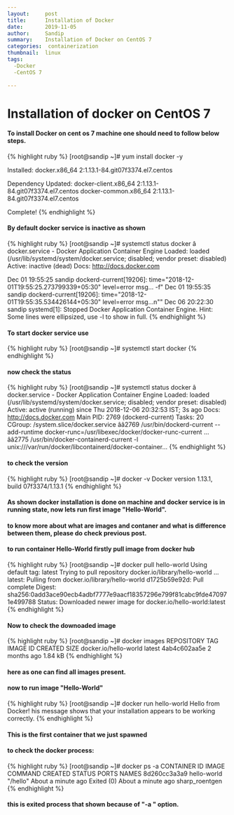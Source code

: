 ```yaml
---
layout:     post
title:      Installation of Docker
date:       2019-11-05
author:     Sandip
summary:    Installation of Docker on CentOS 7 
categories:  containerization
thumbnail:  linux 
tags:
  -Docker 
  -CentOS 7 
  
---
```


# Installation of docker on CentOS 7 

#### To install Docker on cent os 7  machine one should need to follow below steps.
{% highlight ruby %}
[root@sandip ~]# yum install docker -y 

  Installed:
    docker.x86_64 2:1.13.1-84.git07f3374.el7.centos

  Dependency Updated:
    docker-client.x86_64 2:1.13.1-84.git07f3374.el7.centos
    docker-common.x86_64 2:1.13.1-84.git07f3374.el7.centos

 Complete!
{% endhighlight %}
#### By default docker service is inactive as shown 
{% highlight ruby %}
[root@sandip ~]# systemctl status docker
 â docker.service - Docker Application Container Engine
    Loaded: loaded (/usr/lib/systemd/system/docker.service; disabled; vendor preset: disabled)
    Active: inactive (dead)
      Docs: http://docs.docker.com

  Dec 01 19:55:25 sandip dockerd-current[19206]: time="2018-12-01T19:55:25.273799339+05:30" level=error msg... -f"
  Dec 01 19:55:35 sandip dockerd-current[19206]: time="2018-12-01T19:55:35.534426144+05:30" level=error msg...n\""
  Dec 06 20:22:30 sandip systemd[1]: Stopped Docker Application Container Engine.
Hint: Some lines were ellipsized, use -l to show in full.
{% endhighlight %}

#### To start docker service use 
{% highlight ruby %}
[root@sandip ~]# systemctl start docker 
{% endhighlight %}
#### now check the status 
{% highlight ruby %}
[root@sandip ~]# systemctl status docker
  â docker.service - Docker Application Container Engine
    Loaded: loaded (/usr/lib/systemd/system/docker.service; disabled; vendor preset: disabled)
    Active: active (running) since Thu 2018-12-06 20:32:53 IST; 3s ago
      Docs: http://docs.docker.com
  Main PID: 2769 (dockerd-current)
     Tasks: 20
    CGroup: /system.slice/docker.service
             ââ2769 /usr/bin/dockerd-current --add-runtime docker-runc=/usr/libexec/docker/docker-runc-current ...
             ââ2775 /usr/bin/docker-containerd-current -l unix:///var/run/docker/libcontainerd/docker-container...
{% endhighlight %}

#### to check the version 
{% highlight ruby %}
 [root@sandip ~]# docker -v
 Docker version 1.13.1, build 07f3374/1.13.1
{% endhighlight %}

#### As shown docker installation is done on machine and docker service is in running state, now lets run first image "Hello-World".

#### to know more about what are images and contaner and what is difference between them, please do check previous post.

#### to run container Hello-World firstly pull image from docker hub
{% highlight ruby %}
 [root@sandip ~]# docker pull hello-world
 Using default tag: latest
 Trying to pull repository docker.io/library/hello-world ...
 latest: Pulling from docker.io/library/hello-world
 d1725b59e92d: Pull complete
 Digest: sha256:0add3ace90ecb4adbf7777e9aacf18357296e799f81cabc9fde470971e499788
 Status: Downloaded newer image for docker.io/hello-world:latest
{% endhighlight %}

#### Now to check the downoaded image 
{% highlight ruby %}
[root@sandip ~]# docker images
 REPOSITORY              TAG                 IMAGE ID            CREATED             SIZE
 docker.io/hello-world   latest              4ab4c602aa5e        2 months ago        1.84 kB
{% endhighlight %}

#### here as one can find all images present.
#### now to run image "Hello-World"
{% highlight ruby %}
[root@sandip ~]# docker run hello-world
Hello from Docker!
his message shows that your installation appears to be working correctly.
{% endhighlight %}

#### This is the first container that we just spawned
#### to check the docker process:
{% highlight ruby %}
[root@sandip ~]# docker ps -a
CONTAINER ID        IMAGE               COMMAND             CREATED              STATUS                          PORTS               NAMES
    8d260cc3a3a9        hello-world         "/hello"            About a minute ago   Exited (0) About a minute ago                       sharp_roentgen
{% endhighlight %}
#### this is exited process that shown because of "-a " option. 

